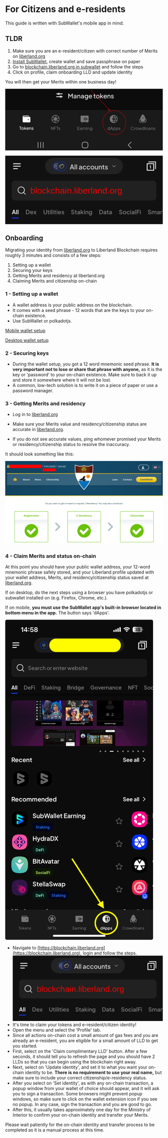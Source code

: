 # For Citizens and e-residents

This guide is written with SubWallet's mobile app in mind. 

## TLDR

1. Make sure you are an e-resident/citizen with correct number of Merits on [liberland.org](www.liberland.org)
2. [Install SubWallet](https://www.subwallet.app/download.html), create wallet and save passphrase on paper
3. Go to [blockchain.liberland.org in subwallet](https://mobile.subwallet.app/browser?url=https%3A%2F%2Fblockchain.liberland.org%2F) and follow the steps
4. Click on profile, claim onboarding LLD and update identity

You will then get your Merits within one business day!

   ![subwallet-browser-menu](../media/subwallet/subwallet_browser_menu.png)

   ![subwallet-search-bar](../media/subwallet/subwallet_search_bar.jpg)

## Onboarding
Migrating your identity from [liberland.org](www.liberland.org) to Liberland Blockchain requires roughly 3 minutes and consists of a few steps:
1. Setting up a wallet
2. Securing your keys
3. Getting Merits and residency at liberland.org
4. Claiming Merits and citizenship on-chain

### 1 - Setting up a wallet
* A wallet address is your public address on the blockchain.
* It comes with a seed phrase - 12 words that are the keys to your on-chain existence.
* Use SubWallet or polkadotjs.

[Mobile wallet setup](mobile-wallet.md)

[Desktop wallet setup](desktop-wallet.md)

### 2 -  Securing keys
* During the wallet setup, you got a 12 word mnemonic seed phrase. **It is very important not to lose or share that phrase with anyone,** as it is the key or 'password' to your on-chain existence. Make sure to back it up and store it somewhere where it will not be lost.
* A common, low-tech solution is to write it on a piece of paper or use a password manager.

### 3 - Getting Merits and residency
* Log in to [liberland.org](https://liberland.org)

* Make sure your Merits value and residency/citizenship status are accurate in [liberland.org](www.liberland.org).
* If you do not see accurate values, ping whomever promised your Merits or residency/citizenship status to resolve the inaccuracy.

It should look something like this:

![valid-citizenship](../media/valid-citizen-org.png)

### 4 - Claim Merits and status on-chain

At this point you should have your public wallet address, your 12-word mnemonic phrase safely stored, and your Liberland profile updated with your wallet address, Merits, and residency/citizenship status saved at [liberland.org](www.liberland.org).

If on desktop, do the next steps using a browser you have polkadotjs or subwallet installed on (e.g. Firefox, Chrome, etc.).

If on mobile, **you must use the SubWallet app's built-in browser located in bottom menu in the app.** The button says 'dApps'.

![subwallet-browser-icon](../media/subwallet/subwallet_browser_icon.png)

* Navigate to [https://blockchain.liberland.org](https://blockchain.liberland.org), login and follow the steps.
![subwallet-search-bar](../media/subwallet/subwallet_search_bar.jpg)
* It's time to claim your tokens and e-resident/citizen identity!
* Open the menu and select the 'Profile' tab.
* Since all actions on-chain cost a small amount of gas fees and you are already an e-resident, you are eligible for a small amount of LLD to get you started.
* First, select on the 'Claim complimentary LLD' button. After a few seconds, it should tell you to refresh the page and you should have 2 LLDs so that you can begin using the blockchain right away.
* Next, select on 'Update identity', and set it to what you want your on-chain identity to be. **There is no requirement to use your real name,** but make sure to include your correct citizenship/e-residency status.
* After you select on 'Set identity', as with any on-chain transaction, a popup window from your wallet of choice should appear, and it will ask you to sign a transaction.
Some browsers might prevent popup windows, so make sure to click on the wallet extension icon if you see no popup. In any case, sign the transaction and you are good to go.
* After this, it usually takes approximately one day for the Ministry of Interior to confirm your on-chain identity and transfer your Merits.

Please wait patiently for the on-chain identity and transfer process to be completed as it is a manual process at this time.